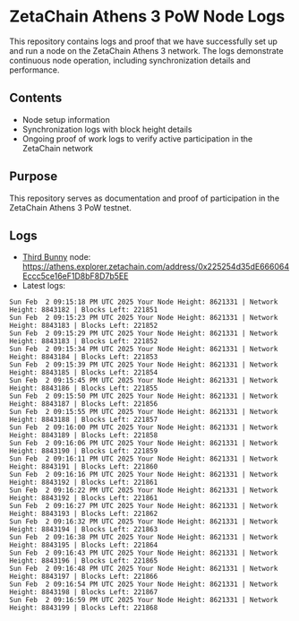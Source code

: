 # ZetaChain Athens 3 PoW Node Logs
This repository contains logs and proof that we have successfully set up and run a node on the ZetaChain Athens 3 network. The logs demonstrate continuous node operation, including synchronization details and performance.

## Contents
- Node setup information
- Synchronization logs with block height details
- Ongoing proof of work logs to verify active participation in the ZetaChain network

## Purpose
This repository serves as documentation and proof of participation in the ZetaChain Athens 3 PoW testnet.

## Logs

- [Third Bunny](https://thirdbunny.xyz/) node: https://athens.explorer.zetachain.com/address/0x225254d35dE666064Eccc5ce16eF1D8bF8D7b5EE
- Latest logs:
```
Sun Feb  2 09:15:18 PM UTC 2025 Your Node Height: 8621331 | Network Height: 8843182 | Blocks Left: 221851
Sun Feb  2 09:15:23 PM UTC 2025 Your Node Height: 8621331 | Network Height: 8843183 | Blocks Left: 221852
Sun Feb  2 09:15:29 PM UTC 2025 Your Node Height: 8621331 | Network Height: 8843183 | Blocks Left: 221852
Sun Feb  2 09:15:34 PM UTC 2025 Your Node Height: 8621331 | Network Height: 8843184 | Blocks Left: 221853
Sun Feb  2 09:15:39 PM UTC 2025 Your Node Height: 8621331 | Network Height: 8843185 | Blocks Left: 221854
Sun Feb  2 09:15:45 PM UTC 2025 Your Node Height: 8621331 | Network Height: 8843186 | Blocks Left: 221855
Sun Feb  2 09:15:50 PM UTC 2025 Your Node Height: 8621331 | Network Height: 8843187 | Blocks Left: 221856
Sun Feb  2 09:15:55 PM UTC 2025 Your Node Height: 8621331 | Network Height: 8843188 | Blocks Left: 221857
Sun Feb  2 09:16:00 PM UTC 2025 Your Node Height: 8621331 | Network Height: 8843189 | Blocks Left: 221858
Sun Feb  2 09:16:06 PM UTC 2025 Your Node Height: 8621331 | Network Height: 8843190 | Blocks Left: 221859
Sun Feb  2 09:16:11 PM UTC 2025 Your Node Height: 8621331 | Network Height: 8843191 | Blocks Left: 221860
Sun Feb  2 09:16:16 PM UTC 2025 Your Node Height: 8621331 | Network Height: 8843192 | Blocks Left: 221861
Sun Feb  2 09:16:22 PM UTC 2025 Your Node Height: 8621331 | Network Height: 8843192 | Blocks Left: 221861
Sun Feb  2 09:16:27 PM UTC 2025 Your Node Height: 8621331 | Network Height: 8843193 | Blocks Left: 221862
Sun Feb  2 09:16:32 PM UTC 2025 Your Node Height: 8621331 | Network Height: 8843194 | Blocks Left: 221863
Sun Feb  2 09:16:38 PM UTC 2025 Your Node Height: 8621331 | Network Height: 8843195 | Blocks Left: 221864
Sun Feb  2 09:16:43 PM UTC 2025 Your Node Height: 8621331 | Network Height: 8843196 | Blocks Left: 221865
Sun Feb  2 09:16:48 PM UTC 2025 Your Node Height: 8621331 | Network Height: 8843197 | Blocks Left: 221866
Sun Feb  2 09:16:54 PM UTC 2025 Your Node Height: 8621331 | Network Height: 8843198 | Blocks Left: 221867
Sun Feb  2 09:16:59 PM UTC 2025 Your Node Height: 8621331 | Network Height: 8843199 | Blocks Left: 221868
```
